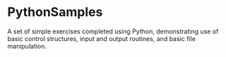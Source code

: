 # PythonSamples
A set of simple exercises completed using Python, demonstrating use of basic control structures, input and output routines, and basic file manipulation.
